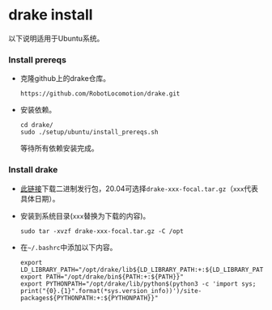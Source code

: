 # drake install

以下说明适用于Ubuntu系统。

### Install prereqs

- 克隆github上的drake仓库。
  ```
  https://github.com/RobotLocomotion/drake.git
  ```
- 安装依赖。
  ```
  cd drake/
  sudo ./setup/ubuntu/install_prereqs.sh
  ```
  等待所有依赖安装完成。

### Install drake

- [此链接](https://github.com/RobotLocomotion/drake/releases)下载二进制发行包，20.04可选择`drake-xxx-focal.tar.gz`（`xxx`代表具体日期）。

- 安装到系统目录(`xxx`替换为下载的内容)。
  ```
  sudo tar -xvzf drake-xxx-focal.tar.gz -C /opt
  ```

- 在`~/.bashrc`中添加以下内容。
  ```
  export LD_LIBRARY_PATH="/opt/drake/lib${LD_LIBRARY_PATH:+:${LD_LIBRARY_PATH}}"
  export PATH="/opt/drake/bin${PATH:+:${PATH}}"
  export PYTHONPATH="/opt/drake/lib/python$(python3 -c 'import sys; print("{0}.{1}".format(*sys.version_info))')/site-packages${PYTHONPATH:+:${PYTHONPATH}}"
  ```